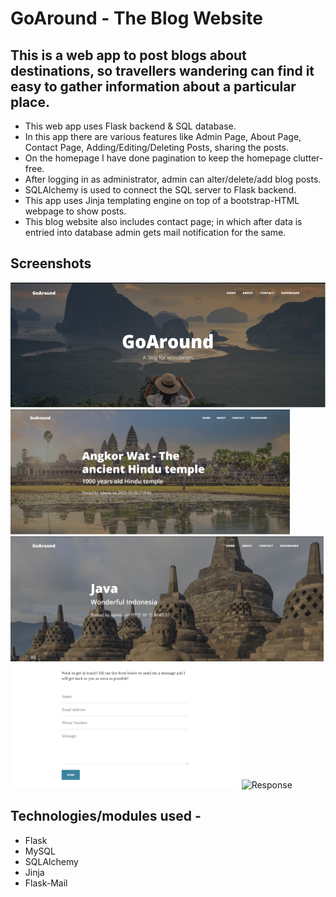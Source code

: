 # **GoAround** - The Blog Website


## This is a web app to post blogs about destinations, so travellers wandering can find it easy to gather information about a particular place.
- This web app uses Flask backend & SQL database. 
- In this app there are various features like Admin Page, About Page, Contact Page, Adding/Editing/Deleting Posts, sharing the posts.
- On the homepage I have done pagination to keep the homepage clutter-free.
- After logging in as administrator, admin can alter/delete/add blog posts.
- SQLAlchemy is used to connect the SQL server to Flask backend.
- This app uses Jinja templating engine on top of a bootstrap-HTML webpage to show posts.
- This blog website also includes contact page; in which after data is entried into database admin gets mail notification for the same.
## Screenshots
<p float="left">
  <img src="https://github.com/omkarae/Blog-website/blob/master/1.png" alt="UI" height=200px></img>
  <img src="https://github.com/omkarae/Blog-website/blob/master/2.png" alt="Response" height=200px></img>
  <img src="https://github.com/omkarae/Blog-website/blob/master/3.png" alt="Response" height=200px></img>
  <img src="https://github.com/omkarae/Blog-website/blob/master/4.png" alt="Response" height=200px></img>
  <img src="https://github.com/omkarae/Blog-website/blob/master/5.png" alt="Response" height=200px></img>
</p>


## Technologies/modules used - 
- Flask
- MySQL
- SQLAlchemy
- Jinja
- Flask-Mail
